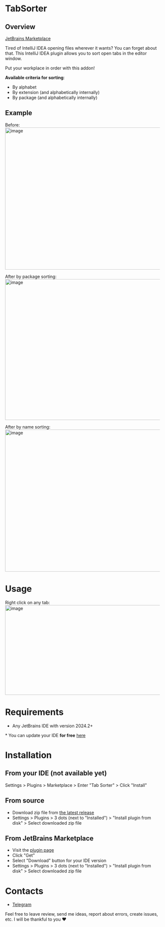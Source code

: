 # TabSorter

## Overview

[JetBrains Marketplace](https://plugins.jetbrains.com/plugin/28252-tab-sorter)

Tired of IntelliJ IDEA opening files wherever it wants? You can forget about that.
This IntelliJ IDEA plugin allows you to sort open tabs in the editor window.

Put your workplace in order with this addon!

**Available criteria for sorting**:

- By alphabet
- By extension (and alphabetically internally)
- By package (and alphabetically internally)

## Example

Before:
<img width="1978" height="462" alt="image" src="https://github.com/user-attachments/assets/62081961-2eb0-43ee-9267-1b81fca442c3" />

After by package sorting:
<img width="1974" height="458" alt="image" src="https://github.com/user-attachments/assets/aed8310f-66bb-4a45-8555-2be4965594fb" />

After by name sorting:
<img width="1986" height="462" alt="image" src="https://github.com/user-attachments/assets/d7dc3840-de3c-41e6-8046-57896fecb37d" />

# Usage

Right click on any tab:
<img width="1966" height="292" alt="image" src="https://github.com/user-attachments/assets/8e863b8e-fab2-43b3-9c34-c03b8047e0c0" />

# Requirements

- Any JetBrains IDE with version 2024.2+

\* You can update your IDE **for free** [here](https://youtu.be/S6UQ1mcHwno)

# Installation

## From your IDE (not available yet)

Settings > Plugins > Marketplace > Enter "Tab Sorter" > Click "Install"

## From source

- Download zip file from [the latest release](https://github.com/leo-proger/TabSorter/releases)
- Settings > Plugins > 3 dots (next to "Installed") > "Install plugin from disk" > Select downloaded zip file

## From JetBrains Marketplace
- Visit the [plugin page](https://plugins.jetbrains.com/plugin/28252-tab-sorter)
- Click "Get"
- Select "Download" button for your IDE version
- Settings > Plugins > 3 dots (next to "Installed") > "Install plugin from disk" > Select downloaded zip file

# Contacts

- [Telegram](https://t.me/leo_proger)

Feel free to leave review, send me ideas, report about errors, create issues, etc. I will be thankful to you ❤️